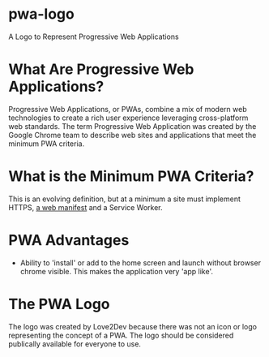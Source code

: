 # pwa-logo
A Logo to Represent Progressive Web Applications


# What Are Progressive Web Applications?

Progressive Web Applications, or PWAs, combine a mix of modern web technologies to create a rich user experience leveraging cross-platform web standards. The term Progressive Web Application was created by the Google Chrome team to describe web sites and applications that meet the minimum PWA criteria.

# What is the Minimum PWA Criteria?

This is an evolving definition, but at a minimum a site must implement HTTPS, [a web manifest](https://github.com/w3c/manifest) and a Service Worker.

# PWA Advantages

- Ability to 'install' or add to the home screen and launch without browser chrome visible. This makes the application very 'app like'.

# The PWA Logo

The logo was created by Love2Dev because there was not an icon or logo representing the concept of a PWA. The logo should be considered publically available for everyone to use.
